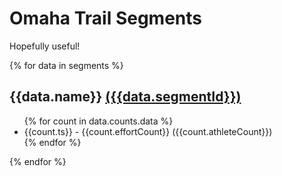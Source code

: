 # Omaha Trail Segments

Hopefully useful!

{% for data in segments %}

## {{data.name}} [({{data.segmentId}})](https://www.strava.com/segments/{{data.segmentId}})

<ul>
{% for count in data.counts.data %}
<li> {{count.ts}} - {{count.effortCount}} ({{count.athleteCount}})</li>
  {% endfor %}
</ul>

{% endfor %}
